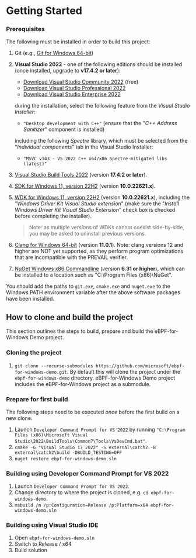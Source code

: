 # Getting Started

### Prerequisites

The following must be installed in order to build this project:

1. Git (e.g., [Git for Windows 64-bit](https://git-scm.com/download/win))
2. **Visual Studio 2022** - one of the following editions should be installed (once installed, upgrade to **v17.4.2 or later**):

   - [Download Visual Studio Community 2022](https://visualstudio.microsoft.com/thank-you-downloading-visual-studio/?sku=Community&rel=17) (free)
   - [Download Visual Studio Professional 2022](https://visualstudio.microsoft.com/thank-you-downloading-visual-studio/?sku=Professional&rel=17)
   - [Download Visual Studio Enterprise 2022](https://visualstudio.microsoft.com/thank-you-downloading-visual-studio/?sku=Enterprise&rel=17)

   during the installation, select the following feature from the *Visual Studio Installer*:

   - `"Desktop development with C++"` (ensure that the "*C++ Address Sanitizer*" component is installed)

   including the following *Spectre* library, which must be selected from the "*Individual components*" tab in the
   Visual Studio Installer:

   - `"MSVC v143 - VS 2022 C++ x64/x86 Spectre-mitigated libs (latest)"`

3. [Visual Studio Build Tools 2022](https://aka.ms/vs/17/release/vs_buildtools.exe) (version **17.4.2 or later**).
4. [SDK for Windows 11, version 22H2](https://go.microsoft.com/fwlink/p/?linkid=2196241) (version **10.0.22621.x**).
5. [WDK for Windows 11, version 22H2](https://go.microsoft.com/fwlink/?linkid=2196230) (version **10.0.22621.x**), including the
 "*Windows Driver Kit Visual Studio extension*" (make sure the "*Install Windows Driver Kit Visual Studio Extension*"
  check box is checked before completing the installer).
    >Note: as multiple versions of WDKs cannot coexist side-by-side, you may be asked to uninstall previous versions.
6. [Clang for Windows 64-bit](https://github.com/llvm/llvm-project/releases/download/llvmorg-11.0.1/LLVM-11.0.1-win64.exe) (version **11.0.1**).
 Note: clang versions 12 and higher are NOT yet supported, as they perform program optimizations that are incompatible with the PREVAIL verifier.
7. [NuGet Windows x86 Commandline](https://www.nuget.org/downloads) (version **6.31 or higher**), which can be installed to a location
 such as "C:\Program Files (x86)\NuGet\".

You should add the paths to `git.exe`, `cmake.exe` and `nuget.exe` to the Windows PATH environment variable after the
above software packages have been installed.

## How to clone and build the project
This section outlines the steps to build, prepare and build the eBPF-for-Windows Demo project.

### Cloning the project
1. ```git clone --recurse-submodules https://github.com/microsoft/ebpf-for-windows-demo.git```.
By default this will clone the project under the `ebpf-for-windows-demo` directory.
eBPF-for-Windows Demo project includes the eBPF-for-Windows project as a submodule.

### Prepare for first build
The following steps need to be executed _once_ before the first build on a new clone.
1. Launch `Developer Command Prompt for VS 2022` by running `"C:\Program Files (x86)\Microsoft Visual Studio\2022\BuildTools\Common7\Tools\VsDevCmd.bat"`.
2. ```cmake -G "Visual Studio 17 2022" -S external\catch2 -B external\catch2\build -DBUILD_TESTING=OFF```
3. ```nuget restore ebpf-for-windows-demo.sln```

### Building using Developer Command Prompt for VS 2022
1. Launch `Developer Command Prompt for VS 2022`.
2. Change directory to where the project is cloned, e.g. ```cd ebpf-for-windows-demo```.
3. ```msbuild /m /p:Configuration=Release /p:Platform=x64 ebpf-for-windows-demo.sln```

### Building using Visual Studio IDE
1. Open `ebpf-for-windows-demo.sln`
2. Switch to Release / x64
3. Build solution
